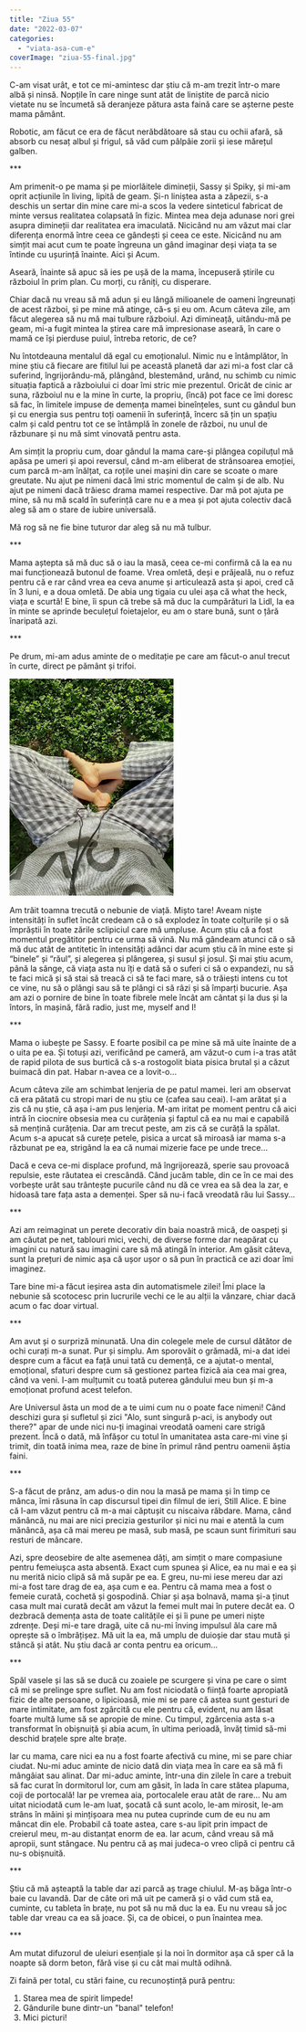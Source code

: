 ```yaml
---
title: "Ziua 55"
date: "2022-03-07"
categories: 
  - "viata-asa-cum-e"
coverImage: "ziua-55-final.jpg"
---
```


C-am visat urât, e tot ce mi-amintesc dar știu că m-am trezit într-o mare albă și ninsă. Nopțile în care ninge sunt atât de liniștite de parcă nicio vietate nu se încumetă să deranjeze pătura asta faină care se așterne peste mama pământ.

Robotic, am făcut ce era de făcut nerăbdătoare să stau cu ochii afară, să absorb cu nesaț albul și frigul, să văd cum pâlpâie zorii și iese mărețul galben. 

\*\*\*

Am primenit-o pe mama și pe miorlăitele dimineții, Sassy și Spiky, și mi-am oprit acțiunile în living, lipită de geam. Și-n liniștea asta a zăpezii, s-a deschis un sertar din mine care mi-a scos la vedere sinteticul fabricat de minte versus realitatea colapsată în fizic. Mintea mea deja adunase nori grei asupra dimineții dar realitatea era imaculată. Nicicând nu am văzut mai clar diferența enormă între ceea ce gândești și ceea ce este. Nicicând nu am simțit mai acut cum te poate îngreuna un gând imaginar deși viața ta se întinde cu ușurință înainte. Aici și Acum. 

Aseară, înainte să apuc să ies pe ușă de la mama, începuseră știrile cu războiul în prim plan. Cu morți, cu răniți, cu disperare.

Chiar dacă nu vreau să mă adun și eu lângă milioanele de oameni îngreunați de acest război, și pe mine mă atinge, că-s și eu om. Acum câteva zile, am făcut alegerea să nu mă mai tulbure războiul. Azi dimineață, uitându-mă pe geam, mi-a fugit mintea la știrea care mă impresionase aseară, în care o mamă ce își pierduse puiul, întreba retoric, de ce?

Nu întotdeauna mentalul dă egal cu emoționalul. Nimic nu e întâmplător, în mine știu că fiecare are fitilul lui pe această planetă dar azi mi-a fost clar că suferind, îngrijorându-mă, plângând, blestemând, urând, nu schimb cu nimic situația faptică a războiului ci doar îmi stric mie prezentul. Oricât de cinic ar suna, războiul nu e la mine în curte, la propriu, (încă) pot face ce îmi doresc să fac, în limitele impuse de demența mamei bineînțeles, sunt cu gândul bun și cu energia sus pentru toți oamenii în suferință, încerc să țin un spațiu calm și cald pentru tot ce se întâmplă în zonele de război, nu unul de răzbunare și nu mă simt vinovată pentru asta.

Am simțit la propriu cum, doar gândul la mama care-și plângea copiluțul mă apăsa pe umeri și apoi reversul, când m-am eliberat de strânsoarea emoției, cum parcă m-am înălțat, ca roțile unei mașini din care se scoate o mare greutate. Nu ajut pe nimeni dacă îmi stric momentul de calm și de alb. Nu ajut pe nimeni dacă trăiesc drama mamei respective. Dar mă pot ajuta pe mine, să nu mă scald în suferință care nu e a mea și pot ajuta colectiv dacă aleg să am o stare de iubire universală.

Mă rog să ne fie bine tuturor dar aleg să nu mă tulbur.

\*\*\*

Mama aștepta să mă duc să o iau la masă, ceea ce-mi confirmă că la ea nu mai funcționează butonul de foame. Vrea omletă, deși e prăjeală, nu o refuz pentru că e rar când vrea ea ceva anume și articulează asta și apoi, cred că în 3 luni, e a doua omletă. De abia ung tigaia cu ulei așa că what the heck, viața e scurtă! E bine, îi spun că trebe să mă duc la cumpărături la Lidl, la ea în minte se aprinde beculețul foietajelor, eu am o stare bună, sunt o țâră înaripată azi.

\*\*\*

Pe drum, mi-am adus aminte de o meditație pe care am făcut-o anul trecut în curte, direct pe pământ și trifoi.

![](images/ziua-55-1.jpeg)

Am trăit toamna trecută o nebunie de viață. Mișto tare! Aveam niște intensități în suflet încât credeam că o să explodez în toate colțurile și o să împrăștii în toate zările sclipiciul care mă umpluse. Acum știu că a fost momentul pregătitor pentru ce urma să vină. Nu mă gândeam atunci că o să mă duc atât de antitetic în intensități adânci dar acum știu că în mine este și “binele” și “răul”, și alegerea și plângerea, și susul și josul. Și mai știu acum, până la sânge, că viața asta nu îți e dată să o suferi ci să o expandezi, nu să te faci mică și să stai să treacă ci să te faci mare, să o trăiești intens cu tot ce vine, nu să o plângi sau să te plângi ci să râzi și să împarți bucurie. Așa am azi o pornire de bine în toate fibrele mele încât am cântat și la dus și la întors, în mașină, fără radio, just me, myself and I!

\*\*\*

Mama o iubește pe Sassy. E foarte posibil ca pe mine să mă uite înainte de a o uita pe ea. Și totuși azi, verificând pe cameră, am văzut-o cum i-a tras atât de rapid pilota de sus burtică că s-a rostogolit biata pisica brutal și a căzut buimacă din pat. Habar n-avea ce a lovit-o…

Acum câteva zile am schimbat lenjeria de pe patul mamei. Ieri am observat că era pătată cu stropi mari de nu știu ce (cafea sau ceai). I-am arătat și a zis că nu știe, că așa i-am pus lenjeria. M-am iritat pe moment pentru că aici intră în ciocnire obsesia mea cu curățenia și faptul că ea nu mai e capabilă să mențină curățenia. Dar am trecut peste, am zis că se curăță la spălat. Acum s-a apucat să curețe petele, pisica a urcat să miroasă iar mama s-a răzbunat pe ea, strigând la ea că numai mizerie face pe unde trece…

Dacă e ceva ce-mi displace profund, mă îngrijorează, sperie sau provoacă repulsie, este răutatea ei crescândă. Când jucăm table, din ce în ce mai des vorbește urât sau trântește pucurile când nu dă ce vrea ea să dea la zar, e hidoasă tare fața asta a demenței. Sper să nu-i facă vreodată rău lui Sassy…

\*\*\*

Azi am reimaginat un perete decorativ din baia noastră mică, de oaspeți și am căutat pe net, tablouri mici, vechi, de diverse forme dar neapărat cu imagini cu natură sau imagini care să mă atingă în interior. Am găsit câteva, sunt la prețuri de nimic așa că ușor ușor o să pun în practică ce azi doar îmi imaginez.

Tare bine mi-a făcut ieșirea asta din automatismele zilei! Îmi place la nebunie să scotocesc prin lucrurile vechi ce le au alții la vânzare, chiar dacă acum o fac doar virtual. 

\*\*\*

Am avut și o surpriză minunată. Una din colegele mele de cursul dătător de ochi curați m-a sunat. Pur și simplu. Am sporovăit o grămadă, mi-a dat idei despre cum a făcut ea față unui tată cu demență, ce a ajutat-o mental, emoțional, sfaturi despre cum să gestionez partea fizică aia cea mai grea, când va veni. I-am mulțumit cu toată puterea gândului meu bun și m-a emoționat profund acest telefon.

Are Universul ăsta un mod de a te uimi cum nu o poate face nimeni! Când deschizi gura și sufletul și zici "Alo, sunt singură p-aci, is anybody out there?" apar de unde nici nu-ți imaginai vreodată oameni care strigă prezent. Încă o dată, mă înfășor cu totul în umanitatea asta care-mi vine și trimit, din toată inima mea, raze de bine în primul rând pentru oamenii ăștia faini.

\*\*\*

S-a făcut de prânz, am adus-o din nou la masă pe mama și în timp ce mânca, îmi răsuna în cap discursul tipei din filmul de ieri, Still Alice. E bine că l-am văzut pentru că m-a mai căptușit cu niscaiva răbdare. Mama, când mănâncă, nu mai are nici precizia gesturilor și nici nu mai e atentă la cum mănâncă, așa că mai mereu pe masă, sub masă, pe scaun sunt firimituri sau resturi de mâncare.

Azi, spre deosebire de alte asemenea dăți, am simțit o mare compasiune pentru femeiușca asta absentă. Exact cum spunea și Alice, ea nu mai e ea și nu merită nicio clipă să mă supăr pe ea. E greu, nu-mi iese mereu dar azi mi-a fost tare drag de ea, așa cum e ea. Pentru că mama mea a fost o femeie curată, cochetă și gospodină. Chiar și așa bolnavă, mama și-a ținut casa mult mai curată decât am văzut la femei mult mai în putere decât ea. O dezbracă demența asta de toate calitățile ei și îi pune pe umeri niște zdrențe. Deși mi-e tare dragă, uite că nu-mi înving impulsul ăla care mă oprește să o îmbrățișez. Mă uit la ea, mă umplu de duioșie dar stau mută și stâncă și atât. Nu știu dacă ar conta pentru ea oricum…

\*\*\*

Spăl vasele și las să se ducă cu zoaiele pe scurgere și vina pe care o simt că mi se prelinge spre suflet. Nu am fost niciodată o ființă foarte apropiată fizic de alte persoane, o lipicioasă, mie mi se pare că astea sunt gesturi de mare intimitate, am fost zgârcită cu ele pentru că, evident, nu am lăsat foarte multă lume să se apropie de mine. Cu timpul, zgârcenia asta s-a transformat în obișnuiță și abia acum, în ultima perioadă, învăț timid să-mi deschid brațele spre alte brațe.

Iar cu mama, care nici ea nu a fost foarte afectivă cu mine, mi se pare chiar ciudat. Nu-mi aduc aminte de nicio dată din viața mea în care ea să mă fi mângâiat sau alinat. Dar mi-aduc aminte, într-una din zilele în care a trebuit să fac curat în dormitorul lor, cum am găsit, în lada în care stătea plapuma, coji de portocală! Iar pe vremea aia, portocalele erau atât de rare… Nu am uitat niciodată cum le-am luat, șocată că sunt acolo, le-am mirosit, le-am strâns în mâini și mințișoara mea nu putea cuprinde cum de eu nu am mâncat din ele. Probabil că toate astea, care s-au lipit prin impact de creierul meu, m-au distanțat enorm de ea. Iar acum, când vreau să mă apropii, sunt stângace. Nu pentru că aș mai judeca-o vreo clipă ci pentru că nu-s obișnuită.

\*\*\*

Știu că mă așteaptă la table dar azi parcă aș trage chiulul. M-aș băga într-o baie cu lavandă. Dar de câte ori mă uit pe cameră și o văd cum stă ea, cuminte, cu tableta în brațe, nu pot să nu mă duc la ea. Eu nu vreau să joc table dar vreau ca ea să joace. Și, ca de obicei, o pun înaintea mea. 

\*\*\*

Am mutat difuzorul de uleiuri esențiale și la noi în dormitor așa că sper că la noapte să dorm beton, fără vise și cu cât mai multă odihnă.

Zi faină per total, cu stări faine, cu recunoștință pură pentru:

1. Starea mea de spirit limpede!
2. Gândurile bune dintr-un "banal" telefon!
3. Mici picturi!
